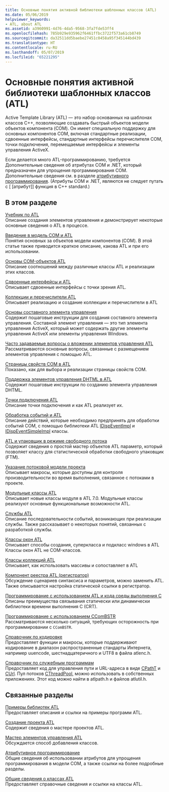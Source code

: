 ```yaml
---
title: Основные понятия активной библиотеки шаблонных классов (ATL)
ms.date: 05/06/2019
helpviewer_keywords:
- ATL, about ATL
ms.assetid: a3960991-4d76-4da5-9568-3fa7fde53ff4
ms.openlocfilehash: 785b929e935962f6461ffbc3722f573a61cb8749
ms.sourcegitcommit: da32511dd5baebe27451c0458a95f345144bd439
ms.translationtype: HT
ms.contentlocale: ru-RU
ms.lasthandoff: 05/07/2019
ms.locfileid: "65221295"
---
```

# <a name="active-template-library-atl-concepts"></a>Основные понятия активной библиотеки шаблонных классов (ATL)

Active Template Library (ATL) — это набор основанных на шаблонах классов C++, позволяющие создавать быстрый объектов модели объектов компонента (COM). Он имеет специальную поддержку для основных компонентов COM, включая стандартные реализации, сдвоенные интерфейсы, стандартные интерфейсы перечислителя COM, точки подключения, перемещаемые интерфейсы и элементы управления ActiveX.

Если делается много ATL-программированию, требуется Дополнительные сведения об атрибутах COM и .NET, который предназначен для упрощения программирования COM. Дополнительные сведения см. в разделе [атрибутивного программирования](../windows/attributed-programming-concepts.md). (Атрибуты COM и .NET, являются не следует путать с \[ \[атрибут]] функция в C++ standard.)

## <a name="in-this-section"></a>В этом разделе

[Учебник по ATL](../atl/active-template-library-atl-tutorial.md)<br/>
Описание создания элементов управления и демонстрирует некоторые основные сведения о ATL в процессе.

[Введение в модель COM и ATL](../atl/introduction-to-com-and-atl.md)<br/>
Понятия основных за объектов модели компонентов (COM). В этой статье также приводится краткое описание, какова ATL и при его использовании.

[Основы COM-объектов ATL](../atl/fundamentals-of-atl-com-objects.md)<br/>
Описание соотношений между различные классы ATL и реализации этих классов.

[Сдвоенные интерфейсы и ATL](../atl/dual-interfaces-and-atl.md)<br/>
Описывает сдвоенные интерфейсы с точки зрения ATL.

[Коллекции и перечислители ATL](../atl/atl-collections-and-enumerators.md)<br/>
Описывает реализацию и создание коллекции и перечислители в ATL

[Основы составного элемента управления](../atl/atl-composite-control-fundamentals.md)<br/>
Содержит пошаговые инструкции для создания составного элемента управления. Составной элемент управления — это тип элемента управления ActiveX, который может содержать другие элементы управления ActiveX или элементы управления Windows.

[Часто задаваемые вопросы о вложении элементов управления ATL](../atl/atl-control-containment-faq.md)<br/>
Рассматриваются основные вопросы, связанные с размещением элементов управления с помощью ATL.

[Страницы свойств COM в ATL](../atl/atl-com-property-pages.md)<br/>
Показано, как для выбора и реализации страницы свойств COM.

[Поддержка элементов управления DHTML в ATL](../atl/atl-support-for-dhtml-controls.md)<br/>
Содержит пошаговые инструкции по созданию элемента управления DHTML.

[Точки подключения ATL](../atl/atl-connection-points.md)<br/>
Описание точки подключения и как ATL реализует их.

[Обработка событий и ATL](../atl/event-handling-and-atl.md)<br/>
Описание действий, которые необходимо предпринять для обработки событий COM, с помощью библиотеки ATL [IDispEventImpl](../atl/reference/idispeventimpl-class.md) и [IDispEventSimpleImpl](../atl/reference/idispeventsimpleimpl-class.md) классы.

[ATL и упаковщик в режиме свободного потока](../atl/atl-and-the-free-threaded-marshaler.md)<br/>
Содержит сведения о простой мастер объектов ATL параметр, который позволяет классу для статистической обработки свободного упаковщик (FTM).

[Указание потоковой модели проекта](../atl/specifying-the-threading-model-for-a-project-atl.md)<br/>
Описывает макросы, которые доступны для контроля производительности во время выполнения, связанное с потоками в проекте.

[Модульные классы ATL](../atl/atl-module-classes.md)<br/>
Описывает новые классы модуля в ATL 7.0. Модульные классы реализуют основные функциональные возможности ATL.

[Службы ATL](../atl/atl-services.md)<br/>
Описание последовательности событий, возникающих при реализации службы. Также рассказывает о некоторых понятий, связанных с разработкой службы.

[Классы окон ATL](../atl/atl-window-classes.md)<br/>
Описывает способы создания, суперкласса и подкласс windows в ATL Классы окон ATL не COM-классов.

[Классы коллекций ATL](../atl/atl-collection-classes.md)<br/>
Описывает, как использовать массивы и сопоставляет в ATL

[Компонент реестра ATL (регистратор)](../atl/atl-registry-component-registrar.md)<br/>
Обсуждение сценариев синтаксиса и параметров, можно заменить ATL. Также описывается настройка статической ссылки в регистратор.

[Программирование с использованием ATL и кода среды выполнения C](../atl/programming-with-atl-and-c-run-time-code.md)<br/>
Описаны преимущества связывания статически или динамически библиотеки времени выполнения C (CRT).

[Программирование с использованием CComBSTR](../atl/programming-with-ccombstr-atl.md)<br/>
Рассматриваются несколько ситуаций, требующих осторожность при программировании с `CComBSTR`.

[Справочник по кодировке](../atl/atl-encoding-reference.md)<br/>
Предоставляет функции и макросы, которые поддерживают кодирование в диапазон распространенные стандарты Интернета, например uuencode, шестнадцатеричного и UTF8 в файла atlenc.h.

[Справочник по служебным программам](../atl/atl-utilities-reference.md)<br/>
Предоставляет код для управления пути и URL-адреса в виде [CPathT](../atl/reference/cpatht-class.md) и [CUrl](../atl/reference/curl-class.md). Пул потоков [CThreadPool](../atl/reference/cthreadpool-class.md), можно использовать в собственных приложениях. Этот код можно найти в atlpath.h и файлов atlutil.h.

## <a name="related-sections"></a>Связанные разделы

[Примеры библиотек ATL](../overview/visual-cpp-samples.md)<br/>
Предоставляет описания и ссылки на примеры программ ATL.

[Создание проекта ATL](../atl/reference/creating-an-atl-project.md)<br/>
Содержит сведения о мастере проектов ATL.

[Мастер элементов управления ATL](../atl/reference/atl-control-wizard.md)<br/>
Обсуждается способ добавления классов.

[Атрибутивное программирование](../windows/attributed-programming-concepts.md)<br/>
Общие сведения об использовании атрибутов для упрощения программирования в модели COM, а также ссылки на более подробные разделы.

[Общие сведения о классах ATL](../atl/atl-class-overview.md)<br/>
Предоставляет справочные сведения и ссылки на классы ATL.
